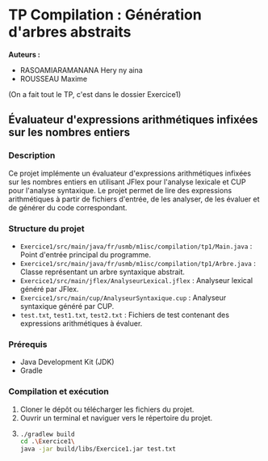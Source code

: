 # TP Compilation : Génération d'arbres abstraits
**Auteurs :**
- RASOAMIARAMANANA Hery ny aina
- ROUSSEAU Maxime

(On a fait tout le TP, c'est dans le dossier Exercice1)

## Évaluateur d'expressions arithmétiques infixées sur les nombres entiers

### Description
Ce projet implémente un évaluateur d'expressions arithmétiques infixées sur les nombres entiers en utilisant JFlex pour l'analyse lexicale et CUP pour l'analyse syntaxique. Le projet permet de lire des expressions arithmétiques à partir de fichiers d'entrée, de les analyser, de les évaluer et de générer du code correspondant.

### Structure du projet
- `Exercice1/src/main/java/fr/usmb/m1isc/compilation/tp1/Main.java` : Point d'entrée principal du programme.
- `Exercice1/src/main/java/fr/usmb/m1isc/compilation/tp1/Arbre.java` : Classe représentant un arbre syntaxique abstrait.
- `Exercice1/src/main/jflex/AnalyseurLexical.jflex` : Analyseur lexical généré par JFlex.
- `Exercice1/src/main/cup/AnalyseurSyntaxique.cup` : Analyseur syntaxique généré par CUP.
- `test.txt`, `test1.txt`, `test2.txt` : Fichiers de test contenant des expressions arithmétiques à évaluer.

### Prérequis
- Java Development Kit (JDK)
- Gradle

### Compilation et exécution
1. Cloner le dépôt ou télécharger les fichiers du projet.
2. Ouvrir un terminal et naviguer vers le répertoire du projet.
3. ```sh
   ./gradlew build
   cd .\Exercice1\
   java -jar build/libs/Exercice1.jar test.txt
